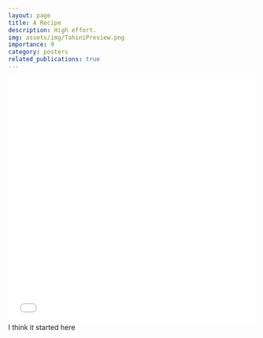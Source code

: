 ```yaml
---
layout: page
title: A Recipe
description: High effort.
img: assets/img/TahiniPreview.png
importance: 9
category: posters
related_publications: true
---
```




<div class="row">
    <div class="col-sm mt-3 mt-md-0">
            <embed src="/assets/pdf/posters/Recipe.pdf" type="application/pdf" width="100%" height="500px" />
    </div>
</div>
<div class="caption">
    I think it started here
</div>

